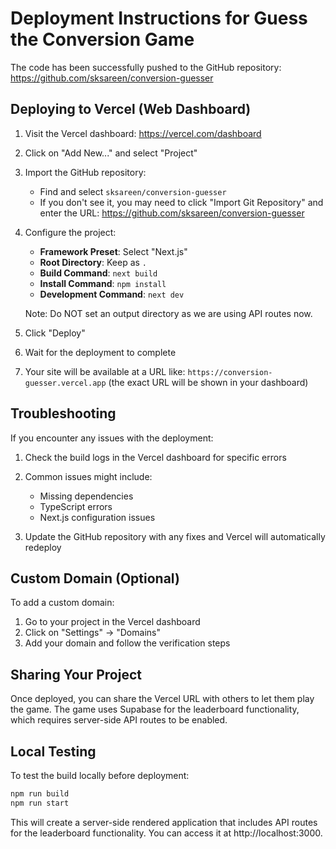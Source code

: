 # Deployment Instructions for Guess the Conversion Game

The code has been successfully pushed to the GitHub repository: https://github.com/sksareen/conversion-guesser

## Deploying to Vercel (Web Dashboard)

1. Visit the Vercel dashboard: https://vercel.com/dashboard

2. Click on "Add New..." and select "Project"

3. Import the GitHub repository:
   - Find and select `sksareen/conversion-guesser`
   - If you don't see it, you may need to click "Import Git Repository" and enter the URL: https://github.com/sksareen/conversion-guesser

4. Configure the project:
   - **Framework Preset**: Select "Next.js"
   - **Root Directory**: Keep as `.`
   - **Build Command**: `next build`
   - **Install Command**: `npm install`
   - **Development Command**: `next dev`
   
   Note: Do NOT set an output directory as we are using API routes now.

5. Click "Deploy"

6. Wait for the deployment to complete

7. Your site will be available at a URL like: `https://conversion-guesser.vercel.app` (the exact URL will be shown in your dashboard)

## Troubleshooting

If you encounter any issues with the deployment:

1. Check the build logs in the Vercel dashboard for specific errors

2. Common issues might include:
   - Missing dependencies
   - TypeScript errors
   - Next.js configuration issues

3. Update the GitHub repository with any fixes and Vercel will automatically redeploy

## Custom Domain (Optional)

To add a custom domain:

1. Go to your project in the Vercel dashboard
2. Click on "Settings" → "Domains"
3. Add your domain and follow the verification steps

## Sharing Your Project

Once deployed, you can share the Vercel URL with others to let them play the game. The game uses Supabase for the leaderboard functionality, which requires server-side API routes to be enabled.

## Local Testing

To test the build locally before deployment:

```bash
npm run build
npm run start
```

This will create a server-side rendered application that includes API routes for the leaderboard functionality. You can access it at http://localhost:3000.